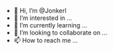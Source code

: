 - 👋 Hi, I’m @Jonkerl
- 👀 I’m interested in ...
- 🌱 I’m currently learning ...
- 💞️ I’m looking to collaborate on ...
- 📫 How to reach me ...

<!---
Jonkerl/Jonkerl is a ✨ special ✨ repository because its `README.md` (this file) appears on your GitHub profile.
You can click the Preview link to take a look at your changes.
--->
